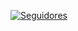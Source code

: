 

[![Seguidores](https://img.shields.io/github/followers/luigiPerkoski?style=social)](https://github.com/luigiPerkoski)

